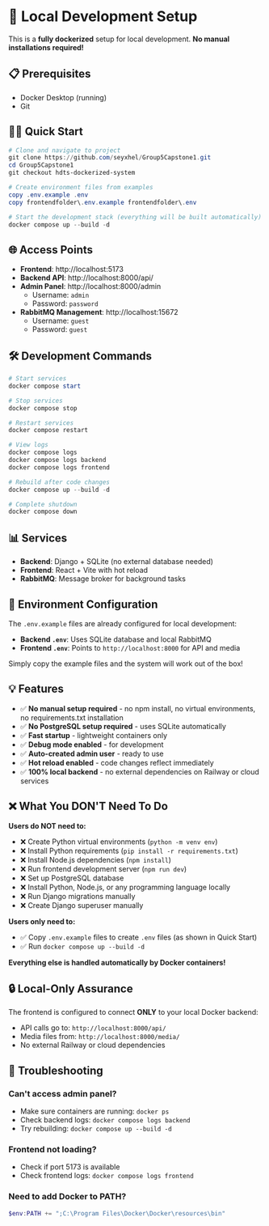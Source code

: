 # 🚀 Local Development Setup

This is a **fully dockerized** setup for local development. **No manual installations required!**

## 📋 Prerequisites

- Docker Desktop (running)
- Git

## 🏃‍♂️ Quick Start

```powershell
# Clone and navigate to project
git clone https://github.com/seyxhel/Group5Capstone1.git
cd Group5Capstone1
git checkout hdts-dockerized-system

# Create environment files from examples
copy .env.example .env
copy frontendfolder\.env.example frontendfolder\.env

# Start the development stack (everything will be built automatically)
docker compose up --build -d
```

## 🌐 Access Points

- **Frontend**: http://localhost:5173
- **Backend API**: http://localhost:8000/api/
- **Admin Panel**: http://localhost:8000/admin
  - Username: `admin`
  - Password: `password`
- **RabbitMQ Management**: http://localhost:15672
  - Username: `guest`
  - Password: `guest`

## 🛠️ Development Commands

```powershell
# Start services
docker compose start

# Stop services  
docker compose stop

# Restart services
docker compose restart

# View logs
docker compose logs
docker compose logs backend
docker compose logs frontend

# Rebuild after code changes
docker compose up --build -d

# Complete shutdown
docker compose down
```

## 📊 Services

- **Backend**: Django + SQLite (no external database needed)
- **Frontend**: React + Vite with hot reload
- **RabbitMQ**: Message broker for background tasks

## 🔧 Environment Configuration

The `.env.example` files are already configured for local development:
- **Backend `.env`**: Uses SQLite database and local RabbitMQ
- **Frontend `.env`**: Points to `http://localhost:8000` for API and media

Simply copy the example files and the system will work out of the box!

## 💡 Features

- ✅ **No manual setup required** - no npm install, no virtual environments, no requirements.txt installation
- ✅ **No PostgreSQL setup required** - uses SQLite automatically
- ✅ **Fast startup** - lightweight containers only
- ✅ **Debug mode enabled** - for development
- ✅ **Auto-created admin user** - ready to use
- ✅ **Hot reload enabled** - code changes reflect immediately
- ✅ **100% local backend** - no external dependencies on Railway or cloud services

## ❌ What You DON'T Need To Do

**Users do NOT need to:**
- ❌ Create Python virtual environments (`python -m venv env`)
- ❌ Install Python requirements (`pip install -r requirements.txt`)
- ❌ Install Node.js dependencies (`npm install`)
- ❌ Run frontend development server (`npm run dev`)
- ❌ Set up PostgreSQL database
- ❌ Install Python, Node.js, or any programming language locally
- ❌ Run Django migrations manually
- ❌ Create Django superuser manually

**Users only need to:**
- ✅ Copy `.env.example` files to create `.env` files (as shown in Quick Start)
- ✅ Run `docker compose up --build -d`

**Everything else is handled automatically by Docker containers!**

## 🔒 Local-Only Assurance

The frontend is configured to connect **ONLY** to your local Docker backend:
- API calls go to: `http://localhost:8000/api/`
- Media files from: `http://localhost:8000/media/`
- No external Railway or cloud dependencies

## 🔧 Troubleshooting

### Can't access admin panel?
- Make sure containers are running: `docker ps`
- Check backend logs: `docker compose logs backend`
- Try rebuilding: `docker compose up --build -d`

### Frontend not loading?
- Check if port 5173 is available
- Check frontend logs: `docker compose logs frontend`

### Need to add Docker to PATH?
```powershell
$env:PATH += ";C:\Program Files\Docker\Docker\resources\bin"
```
